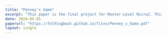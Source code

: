 ```yaml
---
title: "Penney's Game"
excerpt: "This paper is the final project for Master-Level Micro2. This report is graded 19/20."
date: 2024-05-01
paperurl: "https://folktugboat.github.io/files/Penney_s_Game.pdf"
layout: single
---
```



